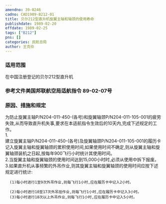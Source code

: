 ```yaml
---
amendno: 39-0246  
cadno: CAD1989-B212-01  
title: 贝尔212型直升机旋翼主轴和轴颈的使用寿命  
publishdate: 1989-02-20  
effdate: 1989-02-25  
tags: ["B212"]  
pns: []  
categories: 民航总局  
author: 王克俭  
---
```

  
### 适用范围  
在中国注册登记的贝尔212型直升机  
  
<!--more-->  
### 参考文件美国邦联航空局适航指令 89-02-07号  
  
### 原因、措施和规定  
为防止旋翼主轴P/N204-011-450-(各号)和旋翼轴颈P/N204-011-105-001的疲劳失效,从而导致直升机失事,要求在本适航指令生效后的10天内,完成下述规定的工作。  
1.  
建立旋翼主轴P/N204-011-450-(各号)及旋翼轴颈P/N204-011-105-001的履历卡记入旋翼主轴和旋翼轴颈的累积使用时间,如果使用时间不确定,则从旋翼主轴和旋翼轴颈装机之日起,按每年900飞行小时统计其使用时间。  
    2.当旋翼主轴和旋翼轴颈的使用时间达到15,000小时时,必须从使用中拆下报废。  
    3.如果直升机从事频繁的外吊作业,则其旋翼主轴和旋翼轴颈的使用时间应按下述规定进行统计:  
  
      (1)每小时进行1至9次外吊作业,则每飞行1小时,应在履历卡中记入2小时。  
  
      (2)每小时进行10至17次外吊挂作业,则每飞行1小时,应在履历卡中记入3小时。  
      (3)每小时进行18次以上外吊作业,则每飞行1小时,应在履历卡中记入5小时。  
  
